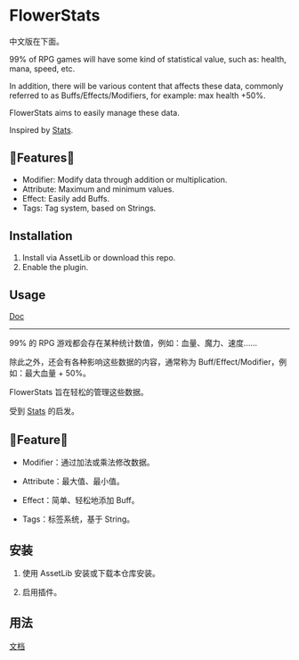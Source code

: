 # FlowerStats

中文版在下面。

99% of RPG games will have some kind of statistical value, such as: health, mana, speed, etc.

In addition, there will be various content that affects these data, commonly referred to as Buffs/Effects/Modifiers, for example: max health +50%.

FlowerStats aims to easily manage these data.

Inspired by [Stats](https://docs.gamecreator.io/stats/).

## 🧐Features🧐

* Modifier: Modify data through addition or multiplication.
* Attribute: Maximum and minimum values.
* Effect: Easily add Buffs.
* Tags: Tag system, based on Strings.

## Installation

1. Install via AssetLib or download this repo.
2. Enable the plugin.

## Usage

[Doc](https://btother.gitbook.io/flowerstats/)

---

99% 的 RPG 游戏都会存在某种统计数值，例如：血量、魔力、速度......

除此之外，还会有各种影响这些数据的内容，通常称为 Buff/Effect/Modifier，例如：最大血量 + 50%。

FlowerStats 旨在轻松的管理这些数据。

受到 [Stats](https://docs.gamecreator.io/stats/) 的启发。

## 🧐Feature🧐

- Modifier：通过加法或乘法修改数据。

- Attribute：最大值、最小值。

- Effect：简单、轻松地添加 Buff。

- Tags：标签系统，基于 String。

## 安装

1. 使用 AssetLib 安装或下载本仓库安装。

2. 启用插件。

用法
------

[文档](https://btother.gitbook.io/flowerstats/)
